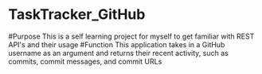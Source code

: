 # TaskTracker_GitHub

#Purpose
This is a self learning project for myself to get familiar with REST API's and their usage
#Function
This application takes in a GitHub username as an argument and returns their recent activity, such as commits, commit messages, and commit URLs 


